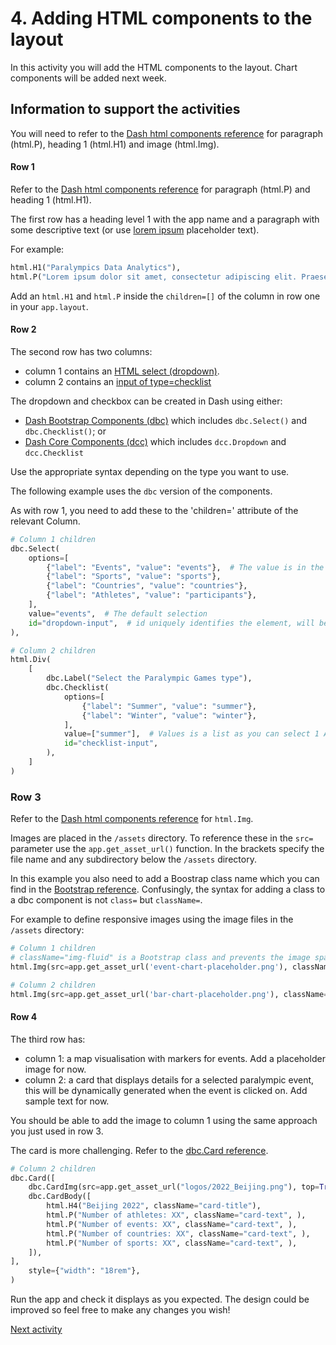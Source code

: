 # 4. Adding HTML components to the layout

In this activity you will add the HTML components to the layout. Chart components will be added next week.

## Information to support the activities

You will need to refer to the [Dash html components reference](https://dash.plotly.com/dash-html-components) for
paragraph (html.P), heading 1 (html.H1) and image (html.Img).

#### Row 1

Refer to the [Dash html components reference](https://dash.plotly.com/dash-html-components) for
paragraph (html.P) and heading 1 (html.H1).

The first row has a heading level 1 with the app name and a paragraph with some descriptive
text (or use [lorem ipsum](https://en.wikipedia.org/wiki/Lorem_ipsum)
placeholder text).

For example:

```python
html.H1("Paralympics Data Analytics"),
html.P("Lorem ipsum dolor sit amet, consectetur adipiscing elit. Praesent congue luctus elit nec gravida.")
```

Add an `html.H1` and `html.P` inside the `children=[]` of the column in row one in your `app.layout`.

#### Row 2

The second row has two columns:

- column 1 contains an [HTML select (dropdown)](https://www.w3schools.com/tags/tag_select.asp).
- column 2 contains an [input of type=checklist](https://www.w3schools.com/tags/tag_input.asp)

The dropdown and checkbox can be created in Dash using either:

- [Dash Bootstrap Components (dbc)](https://dash-bootstrap-components.opensource.faculty.ai/docs/components/input/)
  which includes
  `dbc.Select()` and `dbc.Checklist()`; or
- [Dash Core Components (dcc)](https://dash.plotly.com/dash-core-components) which includes `dcc.Dropdown` and
  `dcc.Checklist`

Use the appropriate syntax depending on the type you want to use.

The following example uses the `dbc` version of the components.

As with row 1, you need to add these to the 'children=' attribute of the relevant Column.

```python
# Column 1 children
dbc.Select(
    options=[
        {"label": "Events", "value": "events"},  # The value is in the format of the column heading in the data
        {"label": "Sports", "value": "sports"},
        {"label": "Countries", "value": "countries"},
        {"label": "Athletes", "value": "participants"},
    ],
    value="events",  # The default selection
    id="dropdown-input",  # id uniquely identifies the element, will be needed later for callbacks
),

# Column 2 children
html.Div(
    [
        dbc.Label("Select the Paralympic Games type"),
        dbc.Checklist(
            options=[
                {"label": "Summer", "value": "summer"},
                {"label": "Winter", "value": "winter"},
            ],
            value=["summer"],  # Values is a list as you can select 1 AND 2
            id="checklist-input",
        ),
    ]
)
```

### Row 3

Refer to the [Dash html components reference](https://dash.plotly.com/dash-html-components) for `html.Img`.

Images are placed in the `/assets` directory. To reference these in the `src=` parameter use the `app.get_asset_url()`
function. In the brackets specify the file name and any subdirectory below the `/assets` directory.

In this example you also need to add a Boostrap class name which you can find in
the [Bootstrap reference](https://getbootstrap.com/docs/5.0/content/images/#responsive-images). Confusingly, the syntax
for adding a class to a dbc component is not `class=` but `className=`.

For example to define responsive images using the image files in the `/assets` directory:

```python
# Column 1 children
# className="img-fluid" is a Bootstrap class and prevents the image spanning the next column
html.Img(src=app.get_asset_url('event-chart-placeholder.png'), className="img-fluid"),

# Column 2 children
html.Img(src=app.get_asset_url('bar-chart-placeholder.png'), className="img-fluid"),
```

#### Row 4

The third row has:

- column 1: a map visualisation with markers for events. Add a placeholder image for now.
- column 2: a card that displays details for a selected paralympic event, this will be dynamically generated when the
  event is clicked on. Add sample text for now.

You should be able to add the image to column 1 using the same approach you just used in row 3.

The card is more challenging. Refer to
the [dbc.Card reference](https://dash-bootstrap-components.opensource.faculty.ai/docs/components/card/).

```python
# Column 2 children
dbc.Card([
    dbc.CardImg(src=app.get_asset_url("logos/2022_Beijing.png"), top=True),
    dbc.CardBody([
        html.H4("Beijing 2022", className="card-title"),
        html.P("Number of athletes: XX", className="card-text", ),
        html.P("Number of events: XX", className="card-text", ),
        html.P("Number of countries: XX", className="card-text", ),
        html.P("Number of sports: XX", className="card-text", ),
    ]),
],
    style={"width": "18rem"},
)
```

Run the app and check it displays as you expected. The design could be improved so feel free to make any changes you
wish!

[Next activity](1-6-multipage-app)